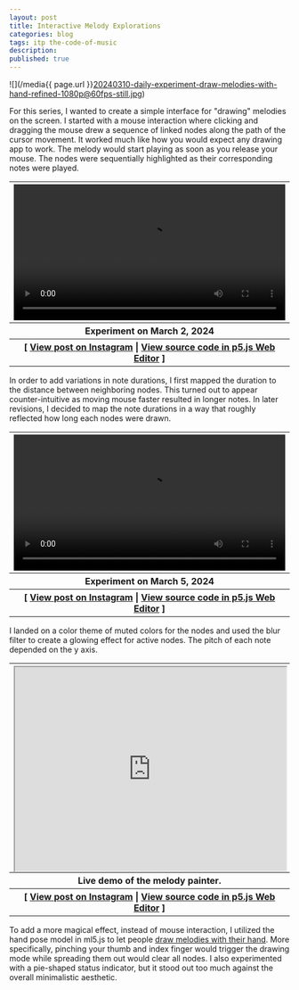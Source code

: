 ```yaml
---
layout: post
title: Interactive Melody Explorations
categories: blog
tags: itp the-code-of-music
description:
published: true
---
```


![](/media{{ page.url }}20240310-daily-experiment-draw-melodies-with-hand-refined-1080p@60fps-still.jpg)

For this series, I wanted to create a simple interface for "drawing" melodies on the screen. I started with a mouse interaction where clicking and dragging the mouse drew a sequence of linked nodes along the path of the cursor movement. It worked much like how you would expect any drawing app to work. The melody would start playing as soon as you release your mouse. The nodes were sequentially highlighted as their corresponding notes were played.

<!--more-->

<table style="width: 100%;">
  <thead><tr><th>
    <video controls width="100%" preload="auto" loop>
      <source src="/media/{{ page.url }}20240302-daily-experiment-draw-melody-with-various-durations-1080p@60fps.mp4" type='video/mp4'>
    </video>
  </th></tr></thead>
  <tbody>
  <tr><th>
    Experiment on March 2, 2024
  </th></tr>
  <tr><th>
    [ <a href="https://www.instagram.com/p/C4C1GEjO_ze/">View post on Instagram</a> | <a href="https://editor.p5js.org/jackbdu/sketches/YDtrVTdIL">View source code in p5.js Web Editor</a> ]
  </th></tr>
  </tbody>
</table>

In order to add variations in note durations, I first mapped the duration to the distance between neighboring nodes. This turned out to appear counter-intuitive as moving mouse faster resulted in longer notes. In later revisions, I decided to map the note durations in a way that roughly reflected how long each nodes were drawn.

<table style="width: 100%;">
  <thead><tr><th>
    <video controls width="100%" preload="auto" loop>
      <source src="/media/{{ page.url }}20240305-daily-experiment-draw-colorful-multiple-melodies-1080p@60fps.mp4" type='video/mp4'>
    </video>
  </th></tr></thead>
  <tbody>
  <tr><th>
    Experiment on March 5, 2024
  </th></tr>
  <tr><th>
    [ <a href="https://www.instagram.com/p/C4KnkS_uIkg/">View post on Instagram</a> | <a href="https://editor.p5js.org/jackbdu/sketches/yvcaOVdym">View source code in p5.js Web Editor</a> ]
  </th></tr>
  </tbody>
</table>

I landed on a color theme of muted colors for the nodes and used the blur filter to create a glowing effect for active nodes. The pitch of each note depended on the y axis.

<table style="width: 100%;">
  <thead><tr><th>
    <div style="width: 100%; padding-top: 75%; position: relative;">
      <iframe style="position: absolute; width: 100%; height: 100%; left: 0; top: 0;" src="https://editor.p5js.org/jackbdu/full/gE3zSWGU3"></iframe>
    </div>
  </th></tr></thead>
  <tbody>
  <tr><th>
  Live demo of the melody painter.
  </th></tr>
  <tr><th>
    [ <a href="https://www.instagram.com/p/C4PWD9vsIm2/">View post on Instagram</a> | <a href="https://editor.p5js.org/jackbdu/sketches/owQNVYo14">View source code in p5.js Web Editor</a> ]
  </th></tr>
  </tbody>
</table>

To add a more magical effect, instead of mouse interaction, I utilized the hand pose model in ml5.js to let people [draw melodies with their hand](https://www.instagram.com/p/C4eOPboMBP2/). More specifically, pinching your thumb and index finger would trigger the drawing mode while spreading them out would clear all nodes. I also experimented with a pie-shaped status indicator, but it stood out too much against the overall minimalistic aesthetic.
